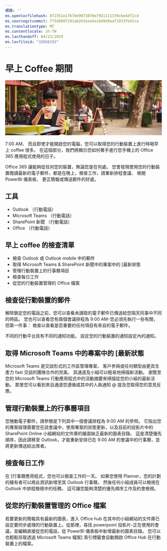 ```yaml
---
標題: ''
ms.openlocfilehash: 8f2351e1767de9073870e79d1111370cbe4df2cd
ms.sourcegitcommit: 775d6807291ab263eea5ec649d9aaf1933fb41ca
ms.translationtype: MT
ms.contentlocale: zh-TW
ms.lasthandoff: 04/23/2019
ms.locfileid: "32056332"
---
```

# <a name="during-morning-coffee"></a>早上 Coffee 期間

![早上 coffee visual](media/ditl_coffee.png)

7:00 AM、 而且即使才能開啟您的電腦，您可以取得您的行動裝置上進行時喝早上 coffee 很多。 在這個部分，我們將顯示您如何著手進行您手機上的 Office 365 應用程式使用的日子。

Office 365 讓能夠從任何您的裝置，無論您是在何處。 您會發現使用您的行動裝置閱讀最新的電子郵件，都是在晚上，檢查工作，請重新排程會議、 檢閱 PowerBI 儀表板、 更正簡報或傳送郵件的好處。 

## <a name="tools"></a>工具
- Outlook （行動電話）
- Microsoft Teams （行動電話）
- SharePoint 新聞 （行動電話）
- Office （行動電話）

## <a name="checklist-for-your-morning-coffee"></a>早上 coffee 的檢查清單
- 檢查 Outlook 或 Outlook mobile 中的郵件
- 取得 Microsoft Teams & SharePoint 新聞中的專案中的 [最新狀態
- 管理行動裝置上的行事曆項目
- 檢查每日工作
- 從您的行動裝置管理的 Office 檔案 

## <a name="check-mail-from-your-mobile-device"></a>檢查從行動裝置的郵件
解除鎖定您的電話之前，您可以查看未讀取的電子郵件已傳送給您隔天同事中不同的時區。 您也可以查看您有兩個會議排程為 9:00 AM-您必須先執行一些有關，但第一件事： 檢查以查看是否重要的任何項目有來自的電子郵件。

不同的行動平台具有不同的通知功能。 設定您的行動裝置的通知設定內的通知。 

## <a name="get-up-to-date-on-projects-in-microsoft-teams"></a>取得 Microsoft Teams 中的專案中的 [最新狀態
Microsoft Teams 是交談形式的工作區管理專案、 客戶參與或任何類型由更具生產力 fast 交談的團隊合作的完美。 其通道及小組可以輕易地掃描新活動。 瀏覽至您的 Microsoft Teams 行動應用程式中的活動摘要來掃描從您的小組的最新活動。 那里您可以看到來自通道您遵循或其中的人員通知 @ 提及您取得您的意見反應。  

## <a name="manage-calendar-items-on-your-mobile-device"></a>管理行動裝置上的行事曆項目
您捲動電子郵件，請參閱是下列其中一個會議排程為 9:00 AM 的參照。 它指出您的專案經理需要您在該會議中，使用專案的狀態更新，以及目前的投影片中的 SharePoint Online 小組網站的文件庫的艙面缺乏最新的圖表目錄。 這是清楚優先順序，因此請移至 Outlook，才能重新安排已在 9:00 AM 的會議中的行事曆，並將更新傳送給出席者。

## <a name="check-tasks-for-the-day"></a>檢查每日工作
在 [行事曆應用程式，您也可以檢查工作的一天。 如果您使用 Planner，您的計劃的擁有者可以將此資訊新增至其 Outlook 行事曆。 然後任何小組成員可以檢視在 Outlook 中排程檢視中的任務。 這可讓您能夠清楚的優先順序工作及約會檢視。  

## <a name="manage-office-files-from-your-mobile-device"></a>從您的行動裝置管理的 Office 檔案
若要更新的簡報具有最新的圖表，進入 Office hub 在其中的小組網站的文件庫已設定要同步處理的行動裝置上。從那裡，尋找 powerpoint 投影片-正在使用的會議，並編輯直接從您的電話，從 PowerBI 儀表板中新增最新的圖表目錄。 您可以也輕鬆存取透過 Microsoft Teams 檔案] 索引標籤會自動開啟 Office Hub 在行動裝置上的檔案。 